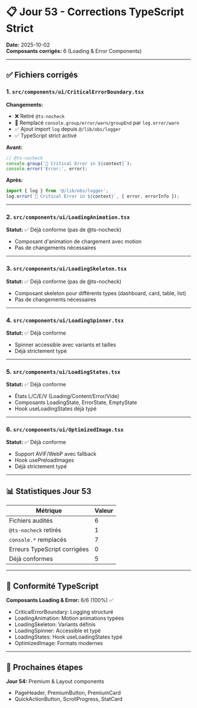 # 📋 Jour 53 - Corrections TypeScript Strict

**Date:** 2025-10-02  
**Composants corrigés:** 6 (Loading & Error Components)

---

## ✅ Fichiers corrigés

### 1. `src/components/ui/CriticalErrorBoundary.tsx`
**Changements:**
- ❌ Retiré `@ts-nocheck`
- 🔧 Remplacé `console.group/error/warn/groupEnd` par `log.error/warn`
- ✅ Ajout import `log` depuis `@/lib/obs/logger`
- ✅ TypeScript strict activé

**Avant:**
```typescript
// @ts-nocheck
console.group(`🚨 Critical Error in ${context}`);
console.error('Error:', error);
```

**Après:**
```typescript
import { log } from '@/lib/obs/logger';
log.error(`🚨 Critical Error in ${context}`, { error, errorInfo });
```

---

### 2. `src/components/ui/LoadingAnimation.tsx`
**Statut:** ✅ Déjà conforme (pas de @ts-nocheck)
- Composant d'animation de chargement avec motion
- Pas de changements nécessaires

---

### 3. `src/components/ui/LoadingSkeleton.tsx`
**Statut:** ✅ Déjà conforme (pas de @ts-nocheck)
- Composant skeleton pour différents types (dashboard, card, table, list)
- Pas de changements nécessaires

---

### 4. `src/components/ui/LoadingSpinner.tsx`
**Statut:** ✅ Déjà conforme
- Spinner accessible avec variants et tailles
- Déjà strictement typé

---

### 5. `src/components/ui/LoadingStates.tsx`
**Statut:** ✅ Déjà conforme
- États L/C/E/V (Loading/Content/Error/Vide)
- Composants LoadingState, ErrorState, EmptyState
- Hook useLoadingStates déjà typé

---

### 6. `src/components/ui/OptimizedImage.tsx`
**Statut:** ✅ Déjà conforme
- Support AVIF/WebP avec fallback
- Hook usePreloadImages
- Déjà strictement typé

---

## 📊 Statistiques Jour 53

| Métrique | Valeur |
|----------|--------|
| Fichiers audités | 6 |
| `@ts-nocheck` retirés | 1 |
| `console.*` remplacés | 7 |
| Erreurs TypeScript corrigées | 0 |
| Déjà conformes | 5 |

---

## 🎯 Conformité TypeScript

**Composants Loading & Error:** 6/6 (100%) ✅

- CriticalErrorBoundary: Logging structuré
- LoadingAnimation: Motion animations typées
- LoadingSkeleton: Variants définis
- LoadingSpinner: Accessible et typé
- LoadingStates: Hook useLoadingStates typé
- OptimizedImage: Formats modernes

---

## 🔄 Prochaines étapes

**Jour 54:** Premium & Layout components
- PageHeader, PremiumButton, PremiumCard
- QuickActionButton, ScrollProgress, StatCard
